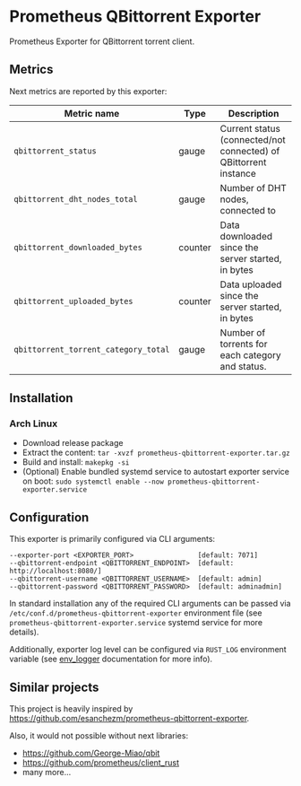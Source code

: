 # Prometheus QBittorrent Exporter

Prometheus Exporter for QBittorrent torrent client.

## Metrics

Next metrics are reported by this exporter:

| Metric name                          | Type    | Description                                                      |
|--------------------------------------|---------|------------------------------------------------------------------|
| `qbittorrent_status`                 | gauge   | Current status (connected/not connected) of QBittorrent instance |
| `qbittorrent_dht_nodes_total`        | gauge   | Number of DHT nodes, connected to                                |
| `qbittorrent_downloaded_bytes`       | counter | Data downloaded since the server started, in bytes               |
| `qbittorrent_uploaded_bytes`         | counter | Data uploaded since the server started, in bytes                 |
| `qbittorrent_torrent_category_total` | gauge   | Number of torrents for each category and status.                 |

## Installation

### Arch Linux
* Download release package
* Extract the content: `tar -xvzf prometheus-qbittorrent-exporter.tar.gz`
* Build and install: `makepkg -si`
* (Optional) Enable bundled systemd service to autostart exporter service on boot: `sudo systemctl enable --now prometheus-qbittorrent-exporter.service`

## Configuration

This exporter is primarily configured via CLI arguments:
```
--exporter-port <EXPORTER_PORT>                [default: 7071]
--qbittorrent-endpoint <QBITTORRENT_ENDPOINT>  [default: http://localhost:8080/]
--qbittorrent-username <QBITTORRENT_USERNAME>  [default: admin]
--qbittorrent-password <QBITTORRENT_PASSWORD>  [default: adminadmin]
```

In standard installation any of the required CLI arguments can be passed via `/etc/conf.d/prometheus-qbittorrent-exporter` environment file
(see `prometheus-qbittorrent-exporter.service` systemd service for more details).

Additionally, exporter log level can be configured via `RUST_LOG` environment variable (see [env_logger](https://docs.rs/env_logger/latest/env_logger/) documentation for more info).

## Similar projects
This project is heavily inspired by https://github.com/esanchezm/prometheus-qbittorrent-exporter.

Also, it would not possible without next libraries:
* https://github.com/George-Miao/qbit
* https://github.com/prometheus/client_rust
* many more...

